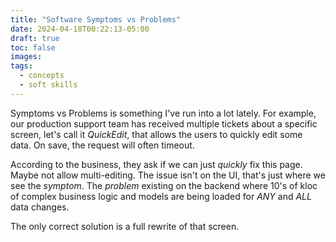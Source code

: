 ```yaml
---
title: "Software Symptoms vs Problems"
date: 2024-04-18T00:22:13-05:00
draft: true
toc: false
images:
tags:
  - concepts
  - soft skills
---
```


Symptoms vs Problems is something I've run into a lot lately. For example, our production support team has received multiple tickets about a specific screen, let's call it _QuickEdit_, that allows the users to quickly edit some data. On save, the request will often timeout.

According to the business, they ask if we can just _quickly_ fix this page. Maybe not allow multi-editing. The issue isn't on the UI, that's just where we see the _symptom_. The _problem_ existing on the backend where 10's of kloc of complex business logic and models are being loaded for _ANY_ and _ALL_ data changes.

The only correct solution is a full rewrite of that screen.

